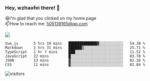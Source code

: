 ### Hey, wzhaofei there! 👋

😄I'm glad that you clicked on my home page<br>
📫How to reach me: 505139165@qq.com<br>

![](https://github-readme-stats.vercel.app/api?username=wang-zhaofei&show_icons=true)

<!--START_SECTION:waka-->

```text
Vue.js       5 hrs 19 mins   █████████████▓░░░░░░░░░░░   54.38 %
Markdown     2 hrs 31 mins   ██████▒░░░░░░░░░░░░░░░░░░   25.71 %
TypeScript   1 hr 7 mins     ███░░░░░░░░░░░░░░░░░░░░░░   11.52 %
JavaScript   22 mins         █░░░░░░░░░░░░░░░░░░░░░░░░   03.78 %
JSON         13 mins         ▓░░░░░░░░░░░░░░░░░░░░░░░░   02.26 %
CSS          11 mins         ▓░░░░░░░░░░░░░░░░░░░░░░░░   02.04 %
```

<!--END_SECTION:waka-->

![visitors](https://visitor-badge.glitch.me/badge?page_id=wzhaofei)


<!--
**wzhaofei/wzhaofei** is a ✨ _special_ ✨ repository because its `README.md` (this file) appears on your GitHub profile.

[<img align="right" width="50%" src="https://github-readme-stats.vercel.app/api?username=wzhaofei&show_icons=true">](https://metrics.lecoq.io/wzhaofei#gh-light-mode-only)

Here are some ideas to get you started:

- 🔭 I’m currently working on ...
- 🌱 I’m currently learning ...
- 👯 I’m looking to collaborate on ...
- 🤔 I’m looking for help with ...
- 💬 Ask me about ...
- 📫 How to reach me: ...
- 😄 Pronouns: ...
- ⚡ Fun fact: ...
-->
